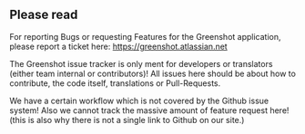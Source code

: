 ## Please read

For reporting Bugs or requesting Features for the Greenshot application, please report a ticket here: https://greenshot.atlassian.net

The Greenshot issue tracker is only ment for developers or translators (either team internal or contributors)!
All issues here should be about how to contribute, the code itself, translations or Pull-Requests.

We have a certain workflow which is not covered by the Github issue system!
Also we cannot track the massive amount of feature request here!
(this is also why there is not a single link to Github on our site.)
